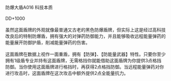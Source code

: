 <title>防爆大盾A016</title>
<meta name="GENERATOR" content="WinCHM">
<meta http-equiv="Content-Type" content="text/html; charset=gb2312">
<br>防爆大盾A016 科技本质
<br>
<br>DD+1000
<br>
<br>虽然这面盾牌的外观就像最普通又古老的黑色防爆盾牌，但实际上这是经过高科技改良后的特制防爆盾，拥有强大的对弹药防御能力，并且能够吸收远程能量弹药的能量展开防御护盾，削减能量弹药的伤害。
<br>
<br>这面盾牌在数据上视作一面重盾，拥有【防弹】、【防能量武器】特性。只要你至少拥有1级盾专业并持有这面盾牌，无需格挡你就能借助这面盾牌为你提供3点格挡防御。当你使用这面盾牌进行格挡时，再获得2点格挡防御。当远程能量弹药对你进行攻击时，这面盾牌在这次攻击中额外提供2点全能量抗力。
<br>